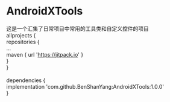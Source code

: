 # AndroidXTools
这是一个汇集了日常项目中常用的工具类和自定义控件的项目
<br>
allprojects {<br/>
	repositories {<br/>
		...<br/>
		maven { url 'https://jitpack.io' }<br/>
	}<br/>
}
</br>
<br>
dependencies {<br/>
 	 implementation 'com.github.BenShanYang:AndroidXTools:1.0.0'<br/>
}
</br>
